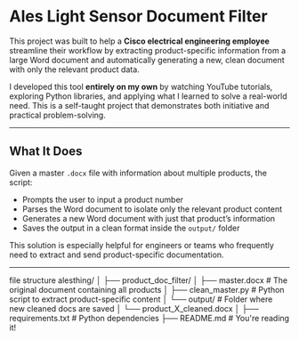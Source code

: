 # Ales Light Sensor Document Filter

This project was built to help a **Cisco electrical engineering employee** streamline their workflow by extracting product-specific information from a large Word document and automatically generating a new, clean document with only the relevant product data.

I developed this tool **entirely on my own** by watching YouTube tutorials, exploring Python libraries, and applying what I learned to solve a real-world need. This is a self-taught project that demonstrates both initiative and practical problem-solving.

---

## What It Does

Given a master `.docx` file with information about multiple products, the script:

- Prompts the user to input a product number
- Parses the Word document to isolate only the relevant product content
- Generates a new Word document with just that product’s information
- Saves the output in a clean format inside the `output/` folder

This solution is especially helpful for engineers or teams who frequently need to extract and send product-specific documentation.

---
file structure
alesthing/
│
├── product_doc_filter/
│   ├── master.docx                # The original document containing all products
│   ├── clean_master.py            # Python script to extract product-specific content
│   └── output/                    # Folder where new cleaned docs are saved
│       └── product_X_cleaned.docx
│
├── requirements.txt               # Python dependencies
├── README.md                      # You're reading it!
